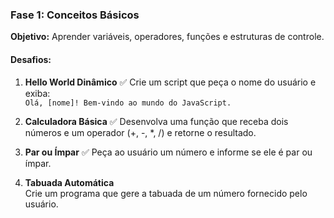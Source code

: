 ### **Fase 1: Conceitos Básicos**

**Objetivo:** Aprender variáveis, operadores, funções e estruturas de controle.

#### **Desafios:**

1. **Hello World Dinâmico**  ✅
    Crie um script que peça o nome do usuário e exiba:  
    `Olá, [nome]! Bem-vindo ao mundo do JavaScript.`
    
2. **Calculadora Básica**  ✅
    Desenvolva uma função que receba dois números e um operador (+, -, *, /) e retorne o resultado.
    
3. **Par ou Ímpar**  ✅
    Peça ao usuário um número e informe se ele é par ou ímpar.
    
4. **Tabuada Automática**  
    Crie um programa que gere a tabuada de um número fornecido pelo usuário.